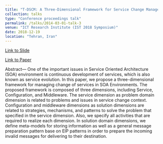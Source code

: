 ```yaml
---
title: "T-DSCM: A Three-Dimensional Framework for Service Change Management in SOA Environments"
collection: talks
type: "Conference proceedings talk"
permalink: /talks/2014-03-01-talk-3
venue: "ICT Research Institute (IST 2018 Symposium)"
date: 2018-12-19
location: "Tehran, Iran"
---
```


[Link to Slide](files/Bahadori_1525-ist2018.ppsx)

[Link to Paper](https://ieeexplore.ieee.org/document/8661154)

Abstract— One of the important issues in Service Oriented
Architecture (SOA) environment is continuous development of
services, which is also known as service evolution. In this
paper, we propose a three-dimensional framework for
managing change of services in SOA Environments. The
proposed framework is composed of three dimensions,
including Service, Configuration, and Middleware. The service
dimension as problem domain dimension is related to problems
and issues in service change context. Configuration and
middleware dimensions as solution dimensions are related to
strategies, mechanisms, and patterns to solve the problem that
specified in the service dimension. Also, we specify all activities
that are required to realize each dimension. In solution domain
dimensions, we define meta-models for storing information as
well as a general message preparation pattern base on EIP
patterns in order to prepare the incoming invalid messages for
delivering to their destination.
